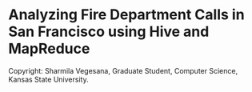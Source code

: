 # Analyzing Fire Department Calls in San Francisco using Hive and MapReduce



Copyright: Sharmila Vegesana, Graduate Student, Computer Science, Kansas State University.


